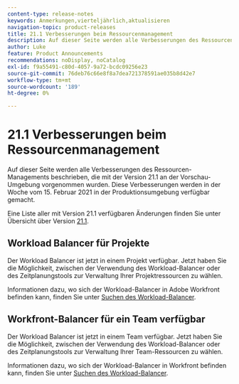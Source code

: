 ```yaml
---
content-type: release-notes
keywords: Anmerkungen,vierteljährlich,aktualisieren
navigation-topic: product-releases
title: 21.1 Verbesserungen beim Ressourcenmanagement
description: Auf dieser Seite werden alle Verbesserungen des Ressourcen-Managements beschrieben, die mit der Version 21.1 an der Vorschau-Umgebung vorgenommen wurden. Diese Verbesserungen werden in der Woche vom 15. Februar 2021 in der Produktionsumgebung verfügbar gemacht.
author: Luke
feature: Product Announcements
recommendations: noDisplay, noCatalog
exl-id: f9a55491-c80d-4057-9a72-bcdc09256e23
source-git-commit: 76deb76c66e8f8a7dea721378591ae035b8d42e7
workflow-type: tm+mt
source-wordcount: '189'
ht-degree: 0%

---
```


# 21.1 Verbesserungen beim Ressourcenmanagement

Auf dieser Seite werden alle Verbesserungen des Ressourcen-Managements beschrieben, die mit der Version 21.1 an der Vorschau-Umgebung vorgenommen wurden. Diese Verbesserungen werden in der Woche vom 15. Februar 2021 in der Produktionsumgebung verfügbar gemacht.

Eine Liste aller mit Version 21.1 verfügbaren Änderungen finden Sie unter Übersicht über Version [21.1](../../../product-announcements/product-releases/21.1-release-activity/21-1-release-overview.md).

## Workload Balancer für Projekte

Der Workload Balancer ist jetzt in einem Projekt verfügbar. Jetzt haben Sie die Möglichkeit, zwischen der Verwendung des Workload-Balancer oder des Zeitplanungstools zur Verwaltung Ihrer Projektressourcen zu wählen.

Informationen dazu, wo sich der Workload-Balancer in Adobe Workfront befinden kann, finden Sie unter [Suchen des Workload-Balancer](../../../resource-mgmt/workload-balancer/locate-workload-balancer.md).

## Workfront-Balancer für ein Team verfügbar

Der Workload Balancer ist jetzt in einem Team verfügbar. Jetzt haben Sie die Möglichkeit, zwischen der Verwendung des Workload-Balancer oder des Zeitplanungstools zur Verwaltung Ihrer Team-Ressourcen zu wählen.

Informationen dazu, wo sich der Workload-Balancer in Workfront befinden kann, finden Sie unter [Suchen des Workload-Balancer](../../../resource-mgmt/workload-balancer/locate-workload-balancer.md).

